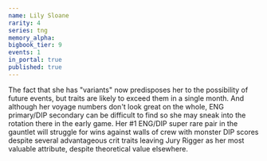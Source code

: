 ```yaml
---
name: Lily Sloane
rarity: 4
series: tng
memory_alpha:
bigbook_tier: 9
events: 1
in_portal: true
published: true
---
```


The fact that she has "variants" now predisposes her to the possibility of future events, but traits are likely to exceed them in a single month. And although her voyage numbers don't look great on the whole, ENG primary/DIP secondary can be difficult to find so she may sneak into the rotation there in the early game. Her #1 ENG/DIP super rare pair in the gauntlet will struggle for wins against walls of crew with monster DIP scores despite several advantageous crit traits leaving Jury Rigger as her most valuable attribute, despite theoretical value elsewhere.

